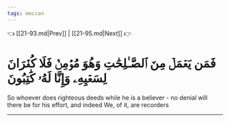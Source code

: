 ```yaml
---
tags: meccan
---
```


👈 [[21-93.md|Prev]] | [[21-95.md|Next]] 👉

# فَمَن يَعۡمَلۡ مِنَ ٱلصَّـٰلِحَٰتِ وَهُوَ مُؤۡمِنٞ فَلَا كُفۡرَانَ لِسَعۡيِهِۦ وَإِنَّا لَهُۥ كَٰتِبُونَ

So whoever does righteous deeds while he is a believer - no denial will there be for his effort, and indeed We, of it, are recorders

---

